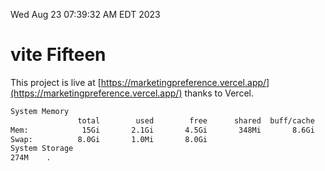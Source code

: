 Wed Aug 23 07:39:32 AM EDT 2023

# vite Fifteen


This project is live at [https://marketingpreference.vercel.app/](https://marketingpreference.vercel.app/) thanks to Vercel.

```bash
System Memory
               total        used        free      shared  buff/cache   available
Mem:            15Gi       2.1Gi       4.5Gi       348Mi       8.6Gi        12Gi
Swap:          8.0Gi       1.0Mi       8.0Gi
System Storage
274M	.
```
